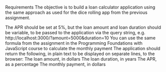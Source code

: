 Requirements
The objective is to build a loan calculator application using the same approach as used for the dice rolling app from the previous assignment.

The APR should be set at 5%, but the loan amount and loan duration should be variable, to be passed to the application via the query string, e.g. http://localhost:3000/?amount=5000&duration=10
You can use the same formula from the assignment in the Programming Foundations with JavaScript course to calculate the monthly payment
The application should return the following, in plain text to be displayed on separate lines, to the browser:
The loan amount, in dollars
The loan duration, in years
The APR, as a percentage
The monthly payment, in dollars